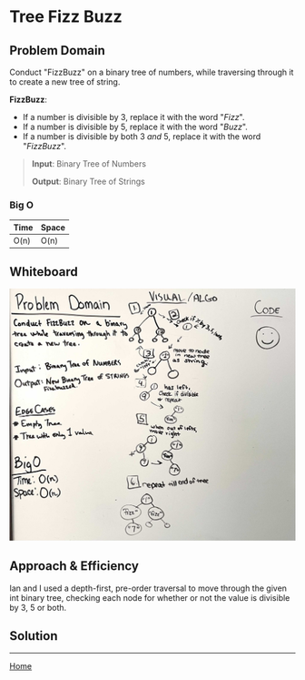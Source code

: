 # Tree Fizz Buzz

## Problem Domain

Conduct "FizzBuzz" on a binary tree of numbers, while traversing through it to create a new tree of string.

**FizzBuzz**:

* If a number is divisible by 3, replace it with the word "*Fizz*".
* If a number is divisible by 5, replace it with the word "*Buzz*".
* If a number is divisible by both 3 *and* 5, replace it with the word "*FizzBuzz*".

> **Input**: Binary Tree of Numbers
>
> **Output**: Binary Tree of Strings

### Big O

| Time | Space |
| :----------- | :----------- |
| O(n) | O(n) |

## Whiteboard

![TreeFizzBuzz Whiteboard](TreeFizzBuzz.jpg)

## Approach & Efficiency

Ian and I used a depth-first, pre-order traversal to move through the given int binary tree, checking each node for whether or not the value is divisible by 3, 5 or both.

## Solution

---

[Home](/README.md)
